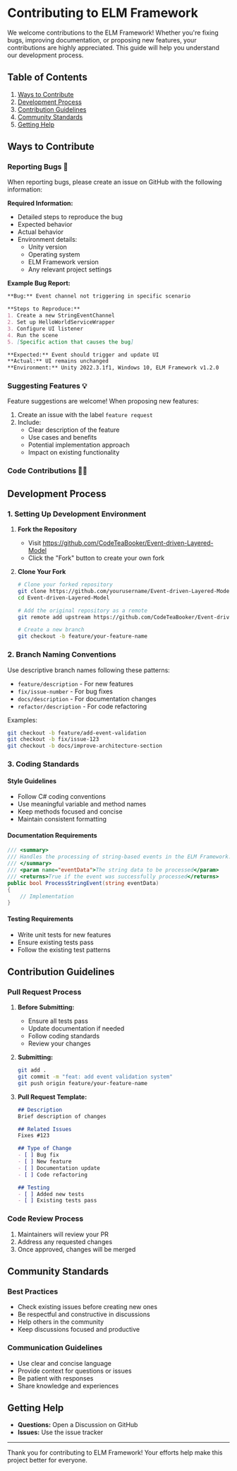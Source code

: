 # Contributing to ELM Framework

We welcome contributions to the ELM Framework! Whether you're fixing bugs, improving documentation, or proposing new features, your contributions are highly appreciated. This guide will help you understand our development process.

## Table of Contents

1. [Ways to Contribute](#ways-to-contribute)
2. [Development Process](#development-process)
3. [Contribution Guidelines](#contribution-guidelines)
4. [Community Standards](#community-standards)
5. [Getting Help](#getting-help)

## Ways to Contribute

### Reporting Bugs 🐛

When reporting bugs, please create an issue on GitHub with the following information:

**Required Information:**
- Detailed steps to reproduce the bug
- Expected behavior
- Actual behavior
- Environment details:
  - Unity version
  - Operating system
  - ELM Framework version
  - Any relevant project settings

**Example Bug Report:**
```markdown
**Bug:** Event channel not triggering in specific scenario

**Steps to Reproduce:**
1. Create a new StringEventChannel
2. Set up HelloWorldServiceWrapper
3. Configure UI listener
4. Run the scene
5. [Specific action that causes the bug]

**Expected:** Event should trigger and update UI
**Actual:** UI remains unchanged
**Environment:** Unity 2022.3.1f1, Windows 10, ELM Framework v1.2.0
```

### Suggesting Features 💡

Feature suggestions are welcome! When proposing new features:

1. Create an issue with the label `feature request`
2. Include:
   - Clear description of the feature
   - Use cases and benefits
   - Potential implementation approach
   - Impact on existing functionality

### Code Contributions 👨‍💻

## Development Process

### 1. Setting Up Development Environment

1. **Fork the Repository**
   - Visit https://github.com/CodeTeaBooker/Event-driven-Layered-Model
   - Click the "Fork" button to create your own fork

2. **Clone Your Fork**
   ```bash
   # Clone your forked repository
   git clone https://github.com/yourusername/Event-driven-Layered-Model.git
   cd Event-driven-Layered-Model

   # Add the original repository as a remote
   git remote add upstream https://github.com/CodeTeaBooker/Event-driven-Layered-Model.git

   # Create a new branch
   git checkout -b feature/your-feature-name
   ```

### 2. Branch Naming Conventions

Use descriptive branch names following these patterns:
- `feature/description` - For new features
- `fix/issue-number` - For bug fixes
- `docs/description` - For documentation changes
- `refactor/description` - For code refactoring

Examples:
```bash
git checkout -b feature/add-event-validation
git checkout -b fix/issue-123
git checkout -b docs/improve-architecture-section
```

### 3. Coding Standards

#### Style Guidelines
- Follow C# coding conventions
- Use meaningful variable and method names
- Keep methods focused and concise
- Maintain consistent formatting

#### Documentation Requirements
```csharp
/// <summary>
/// Handles the processing of string-based events in the ELM Framework.
/// </summary>
/// <param name="eventData">The string data to be processed</param>
/// <returns>True if the event was successfully processed</returns>
public bool ProcessStringEvent(string eventData)
{
    // Implementation
}
```

#### Testing Requirements
- Write unit tests for new features
- Ensure existing tests pass
- Follow the existing test patterns

## Contribution Guidelines

### Pull Request Process

1. **Before Submitting:**
   - Ensure all tests pass
   - Update documentation if needed
   - Follow coding standards
   - Review your changes

2. **Submitting:**
   ```bash
   git add .
   git commit -m "feat: add event validation system"
   git push origin feature/your-feature-name
   ```

3. **Pull Request Template:**
   ```markdown
   ## Description
   Brief description of changes

   ## Related Issues
   Fixes #123

   ## Type of Change
   - [ ] Bug fix
   - [ ] New feature
   - [ ] Documentation update
   - [ ] Code refactoring

   ## Testing
   - [ ] Added new tests
   - [ ] Existing tests pass
   ```

### Code Review Process

1. Maintainers will review your PR
2. Address any requested changes
3. Once approved, changes will be merged

## Community Standards

### Best Practices
- Check existing issues before creating new ones
- Be respectful and constructive in discussions
- Help others in the community
- Keep discussions focused and productive

### Communication Guidelines
- Use clear and concise language
- Provide context for questions or issues
- Be patient with responses
- Share knowledge and experiences

## Getting Help

- **Questions:** Open a Discussion on GitHub
- **Issues:** Use the issue tracker

---

Thank you for contributing to ELM Framework! Your efforts help make this project better for everyone.